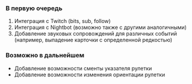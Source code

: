 ### В первую очередь
1. Интеграция с Twitch (bits, sub, follow)
2. Интеграция с Nightbot (возможно также с другими аналогичными)
3. Добавление звуковых сопровождений для различных событий (например, выпадение карточки с определенной редкостью)

### Возможно в дальнейшем
* Добавление возможности сменты указателя рулетки
* Добавление возможности изменения ориентации рулетки